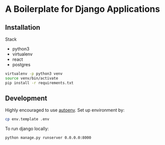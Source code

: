 # A Boilerplate for Django Applications
## Installation
Stack
- python3
- virtualenv
- react
- postgres

```bash
virtualenv -p python3 venv
source venv/bin/activate
pip install -r requirements.txt
```

## Development

Highly encouraged to use [autoenv](https://github.com/kennethreitz/autoenv). Set up environment by:

```bash
cp env.template .env
```

To run django locally:

```bash
python manage.py runserver 0.0.0.0:8000
```
